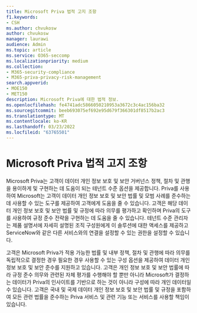 ```yaml
---
title: Microsoft Priva 법적 고지 조항
f1.keywords:
- CSH
ms.author: chvukosw
author: chvukosw
manager: laurawi
audience: Admin
ms.topic: article
ms.service: O365-seccomp
ms.localizationpriority: medium
ms.collection:
- M365-security-compliance
- M365-priva-privacy-risk-management
search.appverid:
- MOE150
- MET150
description: Microsoft Priva에 대한 법적 정보.
ms.openlocfilehash: fe4741adc5866050210953a3672c3c4ac156ba32
ms.sourcegitcommit: beeb693075ef692e95d679f366301df8517b2ac3
ms.translationtype: MT
ms.contentlocale: ko-KR
ms.lasthandoff: 03/23/2022
ms.locfileid: "63765501"
---
```

# <a name="microsoft-priva-legal-disclaimer"></a>Microsoft Priva 법적 고지 조항

Microsoft Priva는 고객이 데이터 개인 정보 보호 및 보안 거버넌스 정책, 절차 및 관행을 용이하게 및 구현하는 데 도움이 되는 테넌트 수준 옵션을 제공합니다. Priva를 사용하여 Microsoft는 고객이 데이터 개인 정보 보호 및 보안 법률 및 모범 사례를 준수하는 데 사용할 수 있는 도구를 제공하여 고객에게 도움을 줄 수 있습니다. 고객은 해당 데이터 개인 정보 보호 및 보안 법률 및 규정에 따라 의무를 평가하고 확인하며 Priva의 도구를 사용하여 규정 준수 전략을 구현하는 데 도움을 줄 수 있습니다. 테넌트 수준 관리자는 제품 설명서에 자세히 설명된 조직 구성원에게 이 솔루션에 대한 액세스를 제공하고 ServiceNow와 같은 다른 서비스와의 연결을 설정할 수 있는 권한을 설정할 수 있습니다.

고객은 Microsoft Priva가 적용 가능한 법률 및 내부 정책, 절차 및 관행에 따라 의무를 독립적으로 결정한 경우 필요한 경우 사용할 수 있는 구성 옵션을 제공하여 데이터 개인 정보 보호 및 보안 준수를 지원하고 있습니다. 고객은 개인 정보 보호 및 보안 법률에 따라 규정 준수 의무와 관련된 자체 평가를 수행해야 할 뿐만 아니라 Microsoft가 결정하는 데이터가 Priva의 인사이트를 기반으로 하는 것이 아니라 구성에 따라 개인 데이터일 수 있습니다. 고객은 국내 및 국제 데이터 개인 정보 보호 및 보안 법률 및 규정을 포함하여 모든 관련 법률을 준수하는 Priva 서비스 및 관련 기능 또는 서비스를 사용할 책임이 있습니다.
